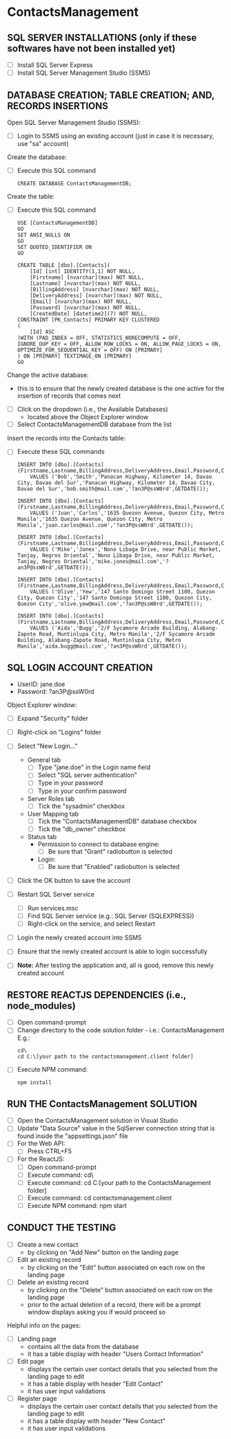 # ContactsManagement


## SQL SERVER INSTALLATIONS (only if these softwares have not been installed yet)

- [ ] Install SQL Server Express
- [ ] Install SQL Server Management Studio (SSMS)

## DATABASE CREATION; TABLE CREATION; AND, RECORDS INSERTIONS

Open SQL Server Management Studio (SSMS):
- [ ] Login to SSMS using an existing account (just in case it is necessary, use "sa" account)

Create the database:
- [ ] Execute this SQL command
    ```
    CREATE DATABASE ContactsManagementDB;
    ```

Create the table:
- [ ] Execute this SQL command
    ```
    USE [ContactsManagementDB]
    GO
    SET ANSI_NULLS ON
    GO
    SET QUOTED_IDENTIFIER ON
    GO

    CREATE TABLE [dbo].[Contacts](
        [Id] [int] IDENTITY(1,1) NOT NULL,
        [Firstname] [nvarchar](max) NOT NULL,
        [Lastname] [nvarchar](max) NOT NULL,
        [BillingAddress] [nvarchar](max) NOT NULL,
        [DeliveryAddress] [nvarchar](max) NOT NULL,
        [Email] [nvarchar](max) NOT NULL,
        [Password] [nvarchar](max) NOT NULL,
        [CreatedDate] [datetime2](7) NOT NULL,
    CONSTRAINT [PK_Contacts] PRIMARY KEY CLUSTERED 
    (
        [Id] ASC
    )WITH (PAD_INDEX = OFF, STATISTICS_NORECOMPUTE = OFF, IGNORE_DUP_KEY = OFF, ALLOW_ROW_LOCKS = ON, ALLOW_PAGE_LOCKS = ON, OPTIMIZE_FOR_SEQUENTIAL_KEY = OFF) ON [PRIMARY]
    ) ON [PRIMARY] TEXTIMAGE_ON [PRIMARY]
    GO
    ```

Change the active database:
- this is to ensure that the newly created database is the one active for the insertion of records that comes next

- [ ] Click on the dropdown (i.e., the Available Databases)
    - located above the Object Explorer window
- [ ] Select ContactsManagementDB database from the list

Insert the records into the Contacts table:
- [ ] Execute these SQL commands
    ```
    INSERT INTO [dbo].[Contacts] (Firstname,Lastname,BillingAddress,DeliveryAddress,Email,Password,CreatedDate)
        VALUES ('Bob','Smith','Panacan Highway, Kilometer 14, Davao City, Davao del Sur','Panacan Highway, Kilometer 14, Davao City, Davao del Sur','bob.smith@mail.com','?an3P@ssW0rd',GETDATE());

    INSERT INTO [dbo].[Contacts] (Firstname,Lastname,BillingAddress,DeliveryAddress,Email,Password,CreatedDate)
        VALUES ('Juan','Carlos','1635 Quezon Avenue, Quezon City, Metro Manila','1635 Quezon Avenue, Quezon City, Metro Manila','juan.carlos@mail.com','?an3P@ssW0rd',GETDATE());

    INSERT INTO [dbo].[Contacts] (Firstname,Lastname,BillingAddress,DeliveryAddress,Email,Password,CreatedDate)
        VALUES ('Mike','Jones','Nono Libaga Drive, near Public Market, Tanjay, Negros Oriental','Nono Libaga Drive, near Public Market, Tanjay, Negros Oriental','mike.jones@mail.com','?an3P@ssW0rd',GETDATE());

    INSERT INTO [dbo].[Contacts] (Firstname,Lastname,BillingAddress,DeliveryAddress,Email,Password,CreatedDate)
        VALUES ('Olive','Yew','147 Santo Domingo Street 1100, Quezon City, Quezon City','147 Santo Domingo Street 1100, Quezon City, Quezon City','olive.yew@mail.com','?an3P@ssW0rd',GETDATE());

    INSERT INTO [dbo].[Contacts] (Firstname,Lastname,BillingAddress,DeliveryAddress,Email,Password,CreatedDate)
        VALUES ('Aida','Bugg','2/F Sycamore Arcade Building, Alabang-Zapote Road, Muntinlupa City, Metro Manila','2/F Sycamore Arcade Building, Alabang-Zapote Road, Muntinlupa City, Metro Manila','aida.bugg@mail.com','?an3P@ssW0rd',GETDATE());
    ```

## SQL LOGIN ACCOUNT CREATION

- UserID: jane.doe
- Password: ?an3P@ssW0rd

Object Explorer window:
- [ ] Expand "Security" folder
- [ ] Right-click on "Logins" folder
- [ ] Select "New Login..."

    - General tab
        - [ ] Type "jane.doe" in the Login name field
        - [ ] Select "SQL server authentication"
        - [ ] Type in your password
        - [ ] Type in your confirm password
    - Server Roles tab
        - [ ] Tick the "sysadmin" checkbox
    - User Mapping tab
        - [ ] Tick the "ContactsManagementDB" database checkbox
        - [ ] Tick the "db_owner" checkbox
    - Status tab
        - Permission to connect to database engine:
            - [ ] Be sure that "Grant" radiobutton is selected
        - Login:
            - [ ] Be sure that "Enabled" radiobutton is selected

- [ ] Click the OK button to save the account
- [ ] Restart SQL Server service
    - [ ] Run services.msc
    - [ ] Find SQL Server service (e.g.: SQL Server (SQLEXPRESS))
    - [ ] Right-click on the service, and select Restart
- [ ] Login the newly created account into SSMS
- [ ] Ensure that the newly created account is able to login successfully
- [ ] <b>Note:</b> After testing the application and, all is good, remove this newly created account

## RESTORE REACTJS DEPENDENCIES (i.e., node_modules)

- [ ] Open command-prompt
- [ ] Change directory to the code solution folder - i.e.: ContactsManagement
    E.g.:
    ```
    cd\
    cd C:\[your path to the contactsmanagement.client folder]
    ```
- [ ] Execute NPM command:
    ```
    npm install
    ```

## RUN THE ContactsManagement SOLUTION

- [ ] Open the ContactsManagement solution in Visual Studio
- [ ] Update "Data Source" value in the SqlServer connection string that is found inside the "appsettings.json" file
- [ ] For the Web API:
    - [ ] Press CTRL+F5
- [ ] For the ReactJS:
    - [ ] Open command-prompt
    - [ ] Execute command: cd\
    - [ ] Execute command: cd C:\[your path to the ContactsManagement folder]
    - [ ] Execute command: cd contactsmanagement.client
    - [ ] Execute NPM command: npm start

## CONDUCT THE TESTING

- [ ] Create a new contact
    - by clicking on "Add New" button on the landing page
- [ ] Edit an existing record
    - by clicking on the "Edit" button associated on each row on the landing page
- [ ] Delete an existing record
    - by clicking on the "Delete" button associated on each row on the landing page
    - prior to the actual deletion of a record, there will be a prompt window displays asking you if would proceed so

Helpful info on the pages:
- [ ] Landing page
    - contains all the data from the database
    - it has a table display with header "Users Contact Information"
- [ ] Edit page
    - displays the certain user contact details that you selected from the landing page to edit
    - it has a table display with header "Edit Contact"
    - it has user input validations
- [ ] Register page
    - displays the certain user contact details that you selected from the landing page to edit
    - it has a table display with header "New Contact"
    - it has user input validations
